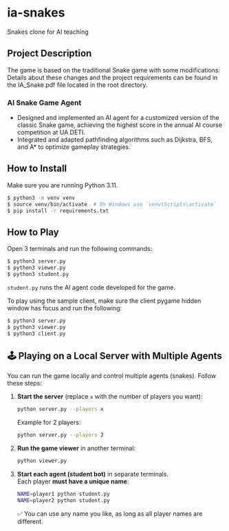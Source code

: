 # ia-snakes
Snakes clone for AI teaching

## Project Description

The game is based on the traditional Snake game with some modifications. Details about these changes and the project requirements can be found in the IA_Snake.pdf file located in the root directory.

### AI Snake Game Agent

- Designed and implemented an AI agent for a customized version of the classic Snake game, achieving the highest score in the annual AI course competition at UA DETI.
- Integrated and adapted pathfinding algorithms such as Dijkstra, BFS, and A* to optimize gameplay strategies.

## How to Install

Make sure you are running Python 3.11.

```bash
$ python3 -m venv venv
$ source venv/bin/activate  # On Windows use `venv\Scripts\activate`
$ pip install -r requirements.txt
```

## How to Play

Open 3 terminals and run the following commands:

```bash
$ python3 server.py
$ python3 viewer.py
$ python3 student.py
```

`student.py` runs the AI agent code developed for the game.

To play using the sample client, make sure the client pygame hidden window has focus and run the following:

```bash
$ python3 server.py
$ python3 viewer.py
$ python3 client.py
```

## 🕹️ Playing on a Local Server with Multiple Agents

You can run the game locally and control multiple agents (snakes). Follow these steps:

1. **Start the server** (replace `x` with the number of players you want):

   ```bash
   python server.py --players x
   ```

   Example for 2 players:

   ```bash
   python server.py --players 2
   ```

2. **Run the game viewer** in another terminal:

   ```bash
   python viewer.py
   ```

3. **Start each agent (student bot)** in separate terminals.  
   Each player **must have a unique name**:

   ```bash
   NAME=player1 python student.py
   NAME=player2 python student.py
   ```

   ✅ You can use any name you like, as long as all player names are different.
